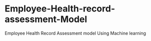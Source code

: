 # Employee-Health-record-assessment-Model
Employee Health Record Assessment model Using Machine learning 
